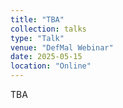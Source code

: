 ```yaml
---
title: "TBA"
collection: talks
type: "Talk"
venue: "DefMal Webinar"
date: 2025-05-15
location: "Online"
---
```


TBA
